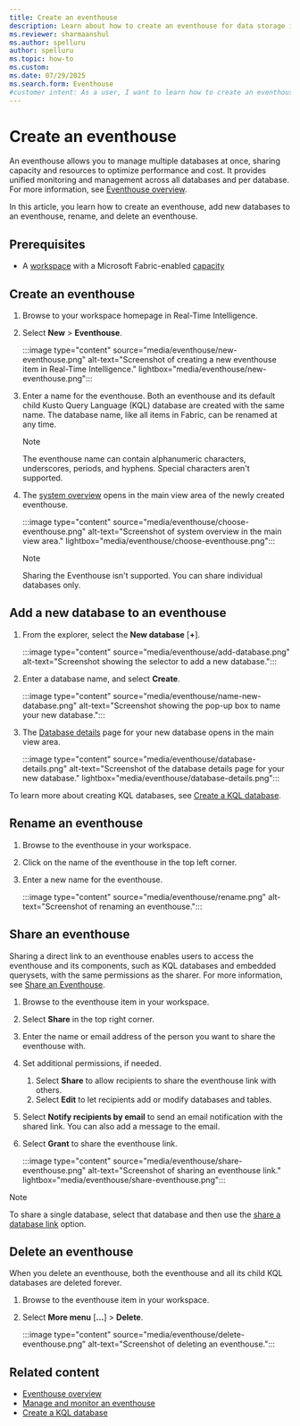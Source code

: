 ```yaml
---
title: Create an eventhouse
description: Learn about how to create an eventhouse for data storage in Real-Time Intelligence.
ms.reviewer: sharmaanshul
ms.author: spelluru
author: spelluru
ms.topic: how-to
ms.custom:
ms.date: 07/29/2025
ms.search.form: Eventhouse
#customer intent: As a user, I want to learn how to create an eventhouse for data storage in Real-Time Intelligence so that I can effectively manage my data.
---
```

# Create an eventhouse

An eventhouse allows you to manage multiple databases at once, sharing capacity and resources to optimize performance and cost. It provides unified monitoring and management across all databases and per database. For more information, see [Eventhouse overview](eventhouse.md).

In this article, you learn how to create an eventhouse, add new databases to an eventhouse, rename, and delete an eventhouse.

## Prerequisites

* A [workspace](../fundamentals/create-workspaces.md) with a Microsoft Fabric-enabled [capacity](../enterprise/licenses.md#capacity)

## Create an eventhouse

1. Browse to your workspace homepage in Real-Time Intelligence.
1. Select **New** > **Eventhouse**.

    :::image type="content" source="media/eventhouse/new-eventhouse.png" alt-text="Screenshot of creating a new eventhouse item in Real-Time Intelligence." lightbox="media/eventhouse/new-eventhouse.png":::

1. Enter a name for the eventhouse. Both an eventhouse and its default child Kusto Query Language (KQL) database are created with the same name. The database name, like all items in Fabric, can be renamed at any time.

    > [!NOTE]
    > The eventhouse name can contain alphanumeric characters, underscores, periods, and hyphens. Special characters aren't supported.

1. The [system overview](manage-monitor-eventhouse.md#view-system-overview) opens in the main view area of the newly created eventhouse.

    :::image type="content" source="media/eventhouse/choose-eventhouse.png" alt-text="Screenshot of system overview in the main view area." lightbox="media/eventhouse/choose-eventhouse.png":::

    > [!NOTE]
    > Sharing the Eventhouse isn't supported. You can share individual databases only.

## Add a new database to an eventhouse

1. From the explorer, select the **New database** [**+**].

   :::image type="content" source="media/eventhouse/add-database.png" alt-text="Screenshot showing the selector to add a new database.":::

1. Enter a database name, and select **Create**.

   :::image type="content" source="media/eventhouse/name-new-database.png" alt-text="Screenshot showing the pop-up box to name your new database.":::

1. The [Database details](manage-monitor-database.md#database-details) page for your new database opens in the main view area.

    :::image type="content" source="media/eventhouse/database-details.png" alt-text="Screenshot of the database details page for your new database." lightbox="media/eventhouse/database-details.png":::

To learn more about creating KQL databases, see [Create a KQL database](create-database.md).

## Rename an eventhouse

1. Browse to the eventhouse in your workspace.
1. Click on the name of the eventhouse in the top left corner.
1. Enter a new name for the eventhouse.

    :::image type="content" source="media/eventhouse/rename.png" alt-text="Screenshot of renaming an eventhouse.":::

## Share an eventhouse

Sharing a direct link to an eventhouse enables users to access the eventhouse and its components, such as KQL databases and embedded querysets, with the same permissions as the sharer. For more information, see [Share an Eventhouse](eventhouse.md#share-an-eventhouse).

1. Browse to the eventhouse item in your workspace.
1. Select **Share** in the top right corner.
1. Enter the name or email address of the person you want to share the eventhouse with.
1. Set additional permissions, if needed.
    1. Select **Share** to allow recipients to share the eventhouse link with others.
    1. Select **Edit** to let recipients add or modify databases and tables.
1. Select **Notify recipients by email** to send an email notification with the shared link. You can also add a message to the email.
1. Select **Grant** to share the eventhouse link.

    :::image type="content" source="media/eventhouse/share-eventhouse.png" alt-text="Screenshot of sharing an eventhouse link." lightbox="media/eventhouse/share-eventhouse.png":::

> [!NOTE]
>
> To share a single database, select that database and then use the [share a database link](access-database-copy-uri.md#share-a-kql-database-link) option.

## Delete an eventhouse

When you delete an eventhouse, both the eventhouse and all its child KQL databases are deleted forever.

1. Browse to the eventhouse item in your workspace.
1. Select **More menu** [**...**] > **Delete**.

    :::image type="content" source="media/eventhouse/delete-eventhouse.png" alt-text="Screenshot of deleting an eventhouse.":::

## Related content

* [Eventhouse overview](eventhouse.md)
* [Manage and monitor an eventhouse](manage-monitor-eventhouse.md)
* [Create a KQL database](create-database.md)
